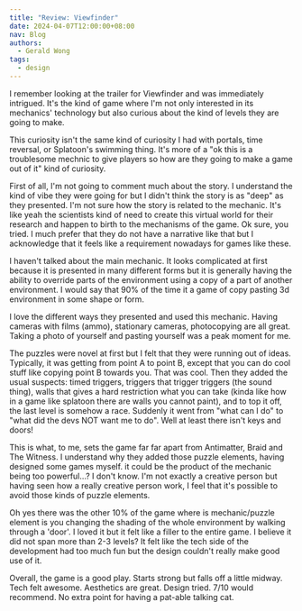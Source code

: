 ```yaml
---
title: "Review: Viewfinder"
date: 2024-04-07T12:00:00+08:00
nav: Blog
authors:
  - Gerald Wong
tags:
  - design
---
```


I remember looking at the trailer for Viewfinder and was immediately intrigued. It's the kind of game where I'm not only interested in its mechanics' technology but also curious about the kind of levels they are going to make. 

<!--more-->

This curiosity isn't the same kind of curiosity I had with portals, time reversal, or Splatoon's swimming thing. It's more of a "ok this is a troublesome mechnic to give players so how are they going to make a game out of it" kind of curiosity. 

First of all, I'm not going to comment much about the story. I understand the kind of vibe they were going for but I didn't think the story is as "deep" as they presented. I'm not sure how the story is related to the mechanic. It's like yeah the scientists kind of need to create this virtual world for their research and happen to birth to the mechanisms of the game. Ok sure, you tried. I much prefer that they do not have a narrative like that but I acknowledge that it feels like a requirement nowadays for games like these. 

I haven't talked about the main mechanic. It looks complicated at first because it is presented in many different forms but it is generally having the ability to override parts of the environment using a copy of a part of another environment. I would say that 90% of the time it a game of copy pasting 3d environment in some shape or form. 

I love the different ways they presented and used this mechanic. Having cameras with films (ammo), stationary cameras, photocopying are all great. Taking a photo of yourself and pasting yourself was a peak moment for me. 

The puzzles were novel at first but I felt that they were running out of ideas. Typically, it was getting from point A to point B, except that you can do cool stuff like copying point B towards you. That was cool. Then they added the usual suspects: timed triggers, triggers that trigger triggers (the sound thing), walls that  gives a hard restriction what you can take (kinda like how in a game like splatoon there are walls you cannot paint), and to top it off, the last level is somehow a race. Suddenly it went from "what can I do" to "what did the devs NOT want me to do". Well at least there isn't keys and doors! 

This is what, to me, sets the game far far apart from Antimatter, Braid and The Witness. I understand why they added those puzzle elements, having designed some games myself. it could be the product of the mechanic being too powerful...? I don't know. I'm not exactly a creative person but having seen how a really creative person work, I feel that it's possible to avoid those kinds of puzzle elements.

Oh yes there was the other 10% of the game where is mechanic/puzzle element is you changing the shading of the whole environment by walking through a 'door'. I loved it but it felt like a filler to the entire game. I believe it did not span more than 2-3 levels? It felt like the tech side of the development had too much fun but the design couldn't really make good use of it.

Overall, the game is a good play. Starts strong but falls off a little midway. Tech felt awesome. Aesthetics are great. Design tried. 7/10 would recommend. No extra point for having a pat-able talking cat. 


